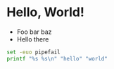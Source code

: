 # Hello, World!

- Foo bar baz
- Hello there

```bash
set -euo pipefail
printf "%s %s\n" "hello" "world"
```
